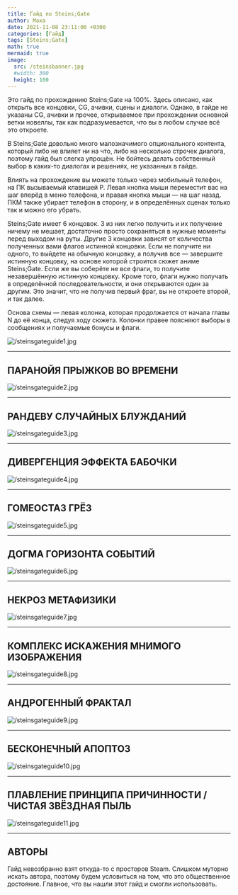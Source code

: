 ```yaml
---
title: Гайд по Steins;Gate
author: Маха
date: 2021-11-08 23:11:00 +0300
categories: [Гайд]
tags: [Steins;Gate]
math: true
mermaid: true
image:
  src: /steinsbanner.jpg
  #width: 300
  height: 100
---
```


Это гайд по прохождению Steins;Gate на 100%. Здесь описано, как открыть все концовки, CG, ачивки, сцены и диалоги. Однако, в гайде не указаны CG, ачивки и прочее, открываемое при прохождении основной ветки новеллы, так как подразумевается, что вы в любом случае всё это откроете.

В Steins;Gate довольно много малозначимого опционального контента, который либо не влияет ни на что, либо на несколько строчек диалога, поэтому гайд был слегка упрощён. Не бойтесь делать собственный выбор в каких-то диалогах и решениях, не указанных в гайде.

Влиять на прохождение вы можете только через мобильный телефон, на ПК вызываемый клавишей P. Левая кнопка мыши переместит вас на шаг вперёд в меню телефона, и правая кнопка мыши — на шаг назад. ПКМ также убирает телефон в сторону, и в определённых сценах только так и можно его убрать.

Steins;Gate имеет 6 концовок. 3 из них легко получить и их получение ничему не мешает, достаточно просто сохраняться в нужные моменты перед выходом на руты. Другие 3 концовки зависят от количества полученных вами флагов истинной концовки. Если не получите ни одного, то выйдете на обычную концовку, а получив все — завершите истинную концовку, на основе которой строится сюжет аниме Steins;Gate. Если же вы соберёте не все флаги, то получите незавершённую истинную концовку. Кроме того, флаги нужно получать в определённой последовательности, и они открываются один за другим. Это значит, что не получив первый фраг, вы не откроете второй, и так далее.

Основа схемы — левая колонка, которая продолжается от начала главы N до её конца, следуя ходу сюжета. Колонки правее поясняют выборы в сообщениях и получаемые бонусы и флаги.

![/steinsgateguide1.jpg](/steinsgateguide1.jpg)

------

## **ПАРАНОЙЯ ПРЫЖКОВ ВО ВРЕМЕНИ**

![/steinsgateguide2.jpg](/steinsgateguide2.jpg)

------

## **РАНДЕВУ СЛУЧАЙНЫХ БЛУЖДАНИЙ**

![/steinsgateguide3.jpg](/steinsgateguide3.jpg)

------

## **ДИВЕРГЕНЦИЯ ЭФФЕКТА БАБОЧКИ**

![/steinsgateguide4.jpg](/steinsgateguide4.jpg)

------

## **ГОМЕОСТАЗ ГРЁЗ**

![/steinsgateguide5.jpg](/steinsgateguide5.jpg)

------

## **ДОГМА ГОРИЗОНТА СОБЫТИЙ**

![/steinsgateguide6.jpg](/steinsgateguide6.jpg)

------

## **НЕКРОЗ МЕТАФИЗИКИ**

![/steinsgateguide7.jpg](/steinsgateguide7.jpg)

------

## **КОМПЛЕКС ИСКАЖЕНИЯ МНИМОГО ИЗОБРАЖЕНИЯ**

![/steinsgateguide8.jpg](/steinsgateguide8.jpg)

------

## **АНДРОГЕННЫЙ ФРАКТАЛ**

![/steinsgateguide9.jpg](/steinsgateguide9.jpg)

------

## **БЕСКОНЕЧНЫЙ АПОПТОЗ**

![/steinsgateguide10.jpg](/steinsgateguide10.jpg)

------

## **ПЛАВЛЕНИЕ ПРИНЦИПА ПРИЧИННОСТИ / ЧИСТАЯ ЗВЁЗДНАЯ ПЫЛЬ**

![/steinsgateguide11.jpg](/steinsgateguide11.jpg)

------

## **АВТОРЫ**

Гайд невозбранно взят откуда-то с просторов Steam. Слишком муторно искать автора, поэтому будем условиться на том, что это общественное достояние. Главное, что вы нашли этот гайд и смогли использовать.